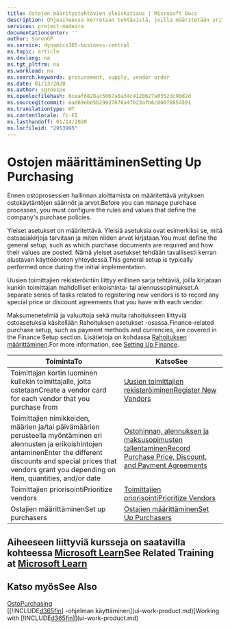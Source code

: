 ```yaml
---
title: Ostojen määritystehtävien yleiskatsaus | Microsoft Docs
description: Ohjeaiheessa kerrotaan tehtävistä, joilla määritetään yrityksen hallintakäytäntöjä, ja määritetään ostoprosessit.
services: project-madeira
documentationcenter: ''
author: SorenGP
ms.service: dynamics365-business-central
ms.topic: article
ms.devlang: na
ms.tgt_pltfrm: na
ms.workload: na
ms.search.keywords: procurement, supply, vendor order
ms.date: 01/13/2020
ms.author: sgroespe
ms.openlocfilehash: 6ceaf6828ac5067a0a34c4120627e0352dc90d2d
ms.sourcegitcommit: ead69ebe5b29927876a4fb23afb6c066f8854591
ms.translationtype: HT
ms.contentlocale: fi-FI
ms.lasthandoff: 01/14/2020
ms.locfileid: "2953995"
---
```

# <a name="setting-up-purchasing"></a><span data-ttu-id="2edb8-103">Ostojen määrittäminen</span><span class="sxs-lookup"><span data-stu-id="2edb8-103">Setting Up Purchasing</span></span>
<span data-ttu-id="2edb8-104">Ennen ostoprosessien hallinnan aloittamista on määritettävä yrityksen ostokäytäntöjen säännöt ja arvot.</span><span class="sxs-lookup"><span data-stu-id="2edb8-104">Before you can manage purchase processes, you must configure the rules and values that define the company's purchase policies.</span></span>

<span data-ttu-id="2edb8-105">Yleiset asetukset on määritettävä. Yleisiä asetuksia ovat esimerkiksi se, mitä ostoasiakirjoja tarvitaan ja miten niiden arvot kirjataan.</span><span class="sxs-lookup"><span data-stu-id="2edb8-105">You must define the general setup, such as which purchase documents are required and how their values are posted.</span></span> <span data-ttu-id="2edb8-106">Nämä yleiset asetukset tehdään tavallisesti kerran alustavan käyttöönoton yhteydessä.</span><span class="sxs-lookup"><span data-stu-id="2edb8-106">This general setup is typically performed once during the initial implementation.</span></span>

<span data-ttu-id="2edb8-107">Uusien toimittajien rekisteröintiin liittyy erillinen sarja tehtäviä, joilla kirjataan kunkin toimittajan mahdolliset erikoishinta- tai alennussopimukset.</span><span class="sxs-lookup"><span data-stu-id="2edb8-107">A separate series of tasks related to registering new vendors is to record any special price or discount agreements that you have with each vendor.</span></span>

<span data-ttu-id="2edb8-108">Maksumenetelmiä ja valuuttoja sekä muita rahoitukseen liittyviä ostoasetuksia käsitellään Rahoituksen asetukset -osassa.</span><span class="sxs-lookup"><span data-stu-id="2edb8-108">Finance-related purchase setup, such as payment methods and currencies, are covered in the Finance Setup section.</span></span> <span data-ttu-id="2edb8-109">Lisätietoja on kohdassa [Rahoituksen määrittäminen](finance-setup-finance.md).</span><span class="sxs-lookup"><span data-stu-id="2edb8-109">For more information, see [Setting Up Finance](finance-setup-finance.md).</span></span>

| <span data-ttu-id="2edb8-110">Toiminta</span><span class="sxs-lookup"><span data-stu-id="2edb8-110">To</span></span> | <span data-ttu-id="2edb8-111">Katso</span><span class="sxs-lookup"><span data-stu-id="2edb8-111">See</span></span> |
| --- | --- |
| <span data-ttu-id="2edb8-112">Toimittajan kortin luominen kullekin toimittajalle, jolta ostetaan</span><span class="sxs-lookup"><span data-stu-id="2edb8-112">Create a vendor card for each vendor that you purchase from</span></span>|[<span data-ttu-id="2edb8-113">Uusien toimittajien rekisteröiminen</span><span class="sxs-lookup"><span data-stu-id="2edb8-113">Register New Vendors</span></span>](purchasing-how-register-new-vendors.md) |
| <span data-ttu-id="2edb8-114">Toimittajien nimikkeiden, määrien ja/tai päivämäärien perusteella myöntäminen eri alennusten ja erikoishintojen antaminen</span><span class="sxs-lookup"><span data-stu-id="2edb8-114">Enter the different discounts and special prices that vendors grant you depending on item, quantities, and/or date</span></span> |[<span data-ttu-id="2edb8-115">Ostohinnan, alennuksen ja maksusopimusten tallentaminen</span><span class="sxs-lookup"><span data-stu-id="2edb8-115">Record Purchase Price, Discount, and Payment Agreements</span></span>](purchasing-how-record-purchase-price-discount-payment-agreements.md) |
| <span data-ttu-id="2edb8-116">Toimittajien priorisointi</span><span class="sxs-lookup"><span data-stu-id="2edb8-116">Prioritize vendors</span></span> |[<span data-ttu-id="2edb8-117">Toimittajien priorisointi</span><span class="sxs-lookup"><span data-stu-id="2edb8-117">Prioritize Vendors</span></span>](purchasing-how-prioritize-vendors.md) |
| <span data-ttu-id="2edb8-118">Ostajien määrittäminen</span><span class="sxs-lookup"><span data-stu-id="2edb8-118">Set up purchasers</span></span> |[<span data-ttu-id="2edb8-119">Ostajien määrittäminen</span><span class="sxs-lookup"><span data-stu-id="2edb8-119">Set Up Purchasers</span></span>](purchasing-how-setup-purchasers.md) |

## <a name="see-related-training-at-microsoft-learnlearnmodulestrade-get-started-dynamics-365-business-central"></a><span data-ttu-id="2edb8-120">Aiheeseen liittyviä kursseja on saatavilla kohteessa [Microsoft Learn](/learn/modules/trade-get-started-dynamics-365-business-central/)</span><span class="sxs-lookup"><span data-stu-id="2edb8-120">See Related Training at [Microsoft Learn](/learn/modules/trade-get-started-dynamics-365-business-central/)</span></span>

## <a name="see-also"></a><span data-ttu-id="2edb8-121">Katso myös</span><span class="sxs-lookup"><span data-stu-id="2edb8-121">See Also</span></span>
[<span data-ttu-id="2edb8-122">Osto</span><span class="sxs-lookup"><span data-stu-id="2edb8-122">Purchasing</span></span>](purchasing-manage-purchasing.md)  
<span data-ttu-id="2edb8-123">[[!INCLUDE[d365fin](includes/d365fin_md.md)] -ohjelman käyttäminen](ui-work-product.md)</span><span class="sxs-lookup"><span data-stu-id="2edb8-123">[Working with [!INCLUDE[d365fin](includes/d365fin_md.md)]](ui-work-product.md)</span></span>
